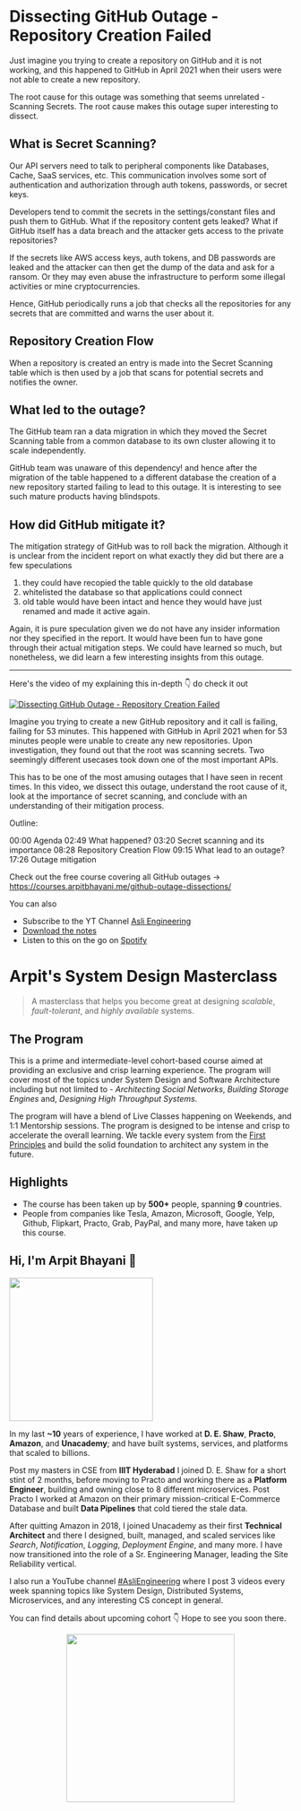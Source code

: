 Dissecting GitHub Outage - Repository Creation Failed
===


Just imagine you trying to create a repository on GitHub and it is not working, and this happened to GitHub in April 2021 when their users were not able to create a new repository.

The root cause for this outage was something that seems unrelated - Scanning Secrets. The root cause makes this outage super interesting to dissect.

## What is Secret Scanning?

Our API servers need to talk to peripheral components like Databases, Cache, SaaS services, etc. This communication involves some sort of authentication and authorization through auth tokens, passwords, or secret keys.

Developers tend to commit the secrets in the settings/constant files and push them to GitHub. What if the repository content gets leaked? What if GitHub itself has a data breach and the attacker gets access to the private repositories?

If the secrets like AWS access keys, auth tokens, and DB passwords are leaked and the attacker can then get the dump of the data and ask for a ransom. Or they may even abuse the infrastructure to perform some illegal activities or mine cryptocurrencies.

Hence, GitHub periodically runs a job that checks all the repositories for any secrets that are committed and warns the user about it.

## Repository Creation Flow

When a repository is created an entry is made into the Secret Scanning table which is then used by a job that scans for potential secrets and notifies the owner.

## What led to the outage?

The GitHub team ran a data migration in which they moved the Secret Scanning table from a common database to its own cluster allowing it to scale independently.

GitHub team was unaware of this dependency! and hence after the migration of the table happened to a different database the creation of a new repository started failing to lead to this outage. It is interesting to see such mature products having blindspots.

## How did GitHub mitigate it?

The mitigation strategy of GitHub was to roll back the migration. Although it is unclear from the incident report on what exactly they did but there are a few speculations

1. they could have recopied the table quickly to the old database
2. whitelisted the database so that applications could connect
3. old table would have been intact and hence they would have just renamed and made it active again.

Again, it is pure speculation given we do not have any insider information nor they specified in the report. It would have been fun to have gone through their actual mitigation steps. We could have learned so much, but nonetheless, we did learn a few interesting insights from this outage.
<hr />


<p>Here's the video of my explaining this in-depth 👇‍ do check it out</p>

[![Dissecting GitHub Outage - Repository Creation Failed](https://i.ytimg.com/vi/48YZzGi7QMk/mqdefault.jpg)](https://www.youtube.com/watch?v=48YZzGi7QMk)

Imagine you trying to create a new GitHub repository and it call is failing, failing for 53 minutes. This happened with GitHub in April 2021 when for 53 minutes people were unable to create any new repositories. Upon investigation, they found out that the root was scanning secrets. Two seemingly different usecases took down one of the most important APIs.

This has to be one of the most amusing outages that I have seen in recent times.  In this video, we dissect this outage, understand the root cause of it, look at the importance of secret scanning, and conclude with an understanding of their mitigation process.

Outline:

00:00 Agenda
02:49 What happened?
03:20 Secret scanning and its importance
08:28 Repository Creation Flow
09:15 What lead to an outage?
17:26 Outage mitigation

Check out the free course covering all GitHub outages →  https://courses.arpitbhayani.me/github-outage-dissections/

You can also
 - Subscribe to the YT Channel [Asli Engineering](https://youtube.com/c/ArpitBhayani)
 - [Download the notes](https://drive.google.com/file/d/1KtNWAH5YHC9-qVxvbxLTXF3u5yGV7l-t/view?usp=sharing)
 - Listen to this on the go on [Spotify](https://open.spotify.com/show/7qMoamm2iZQrsPVm6IQLoD)

# Arpit's System Design Masterclass

> A masterclass that helps you become great at designing _scalable_, _fault-tolerant_, and _highly available_ systems.

## The Program

This is a prime and intermediate-level cohort-based course aimed at providing an exclusive and crisp learning experience. The program will cover most of the topics under System Design and Software Architecture including but not limited to - _Architecting Social Networks_, _Building Storage Engines_ and, _Designing High Throughput Systems_.

The program will have a blend of Live Classes happening on Weekends, and 1:1 Mentorship sessions. The program is designed to be intense and crisp to accelerate the overall learning. We tackle every system from the [First Principles](https://en.wikipedia.org/wiki/First_principle) and build the solid foundation to architect any system in the future.


## Highlights

 - The course has been taken up by __500+__ people, spanning __9__ countries.
 - People from companies like Tesla, Amazon, Microsoft, Google, Yelp, Github, Flipkart, Practo, Grab, PayPal, and many more, have taken up this course.


## Hi, I'm Arpit Bhayani 👋

<img width="256px" src="https://arpitbhayani.me/static/img/arpit.jpg" />

In my last **~10** years of experience, I have worked at **D. E. Shaw**, **Practo**, **Amazon**, and **Unacademy**; and have built systems, services, and platforms that scaled to billions.

Post my masters in CSE from **IIIT Hyderabad** I joined D. E. Shaw for a short stint of 2 months, before moving to Practo and working there as a **Platform Engineer**, building and owning close to 8 different microservices. Post Practo I worked at Amazon on their primary mission-critical E-Commerce Database and built **Data Pipelines** that cold tiered the stale data.

After quitting Amazon in 2018, I joined Unacademy as their first **Technical Architect** and there I designed, built, managed, and scaled services like _Search_, _Notification_, _Logging_, _Deployment Engine_, and many more. I have now transitioned into the role of a Sr. Engineering Manager, leading the Site Reliability vertical.

I also run a YouTube channel [#AsliEngineering](https://www.youtube.com/c/ArpitBhayani) where I post 3 videos every week spanning topics like System Design, Distributed Systems, Microservices, and any interesting CS concept in general.

You can find details about upcoming cohort 👇‍ Hope to see you soon there.

<center>
<a target="_blank" href="https://arpitbhayani.me/masterclass">
<img src="https://user-images.githubusercontent.com/4745789/137859181-d4499cf4-ce65-4466-8b88-a078ece0f081.PNG" width="300px" />
</a>
</center>